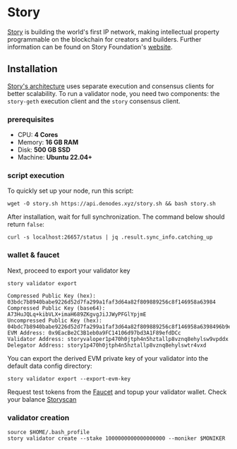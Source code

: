 # Story
[Story](https://x.com/StoryProtocol) is building the world's first IP network, making intellectual property programmable on the blockchain for creators and builders. Further information can be found on Story Foundation's [website](https://www.story.foundation/).

## Installation
[Story's architecture](https://docs.story.foundation/docs/odyssey-node-setup) uses separate execution and consensus clients for better scalability. To run a validator node, you need two components: the `story-geth` execution client and the `story` consensus client.

### prerequisites
- CPU: **4 Cores**
- Memory: **16 GB RAM**
- Disk: **500 GB SSD**
- Machine: **Ubuntu 22.04+**

### script execution
To quickly set up your node, run this script:
```
wget -O story.sh https://api.denodes.xyz/story.sh && bash story.sh
```
After installation, wait for full synchronization. The command below should return `false`:
```
curl -s localhost:26657/status | jq .result.sync_info.catching_up
```
### wallet & faucet

Next, proceed to export your validator key
```
story validator export
```
```
Compressed Public Key (hex): 03bdc7b8940babe9226d52d7fa299a1faf3d64a82f809889256c8f146958a63984
Compressed Public Key (base64): A73HuJQLq+kibVLX+imaH689ZKgvgJiJJWyPFGlYpjmE
Uncompressed Public Key (hex): 04bdc7b8940babe9226d52d7fa299a1faf3d64a82f809889256c8f146958a6398496b9e2af0a3a1d199c3cc1d09ee899336a530c185df6b46a9735b25e79a493af
EVM Address: 0x9EacBe2C3B1eb0a9FC14106d97bd3A1F89efdDCc
Validator Address: storyvaloper1p470h0jtph4n5hztallp8vznq8ehylsw9vpddx
Delegator Address: story1p470h0jtph4n5hztallp8vznq8ehylswtr4vxd
```
You can export the derived EVM private key of your validator into the default data config directory:
```
story validator export --export-evm-key
```
Request test tokens from the [Faucet](https://faucet.story.foundation/) and topup your validator wallet.
Check your balance [Storyscan](https://odyssey-testnet-explorer.storyscan.xyz/)

### validator creation

```
source $HOME/.bash_profile
story validator create --stake 1000000000000000000 --moniker $MONIKER
```
